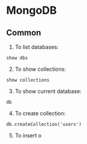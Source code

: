 # MongoDB

## Common

1. To list databases:

  ```
  show dbs
  ```

2. To show collections:

  ```
  show collections
  ```

3. To show current database:

  ```
  db
  ```

4. To create collection:

  ```
  db.createCollection('users')
  ```

5. To insert o
